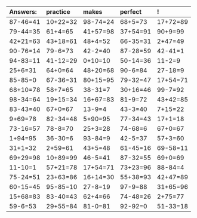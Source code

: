 | Answers: | practice | makes | perfect | ! |
| :--- | :--- | :--- | :--- | :--- |
| 87-46=41 | 10+22=32 | 98-74=24 | 68+5=73 | 17+72=89 | 
| 79-44=35 | 61+4=65 | 41+57=98 | 37+54=91 | 90+9=99 | 
| 42+21=63 | 43+18=61 | 48+4=52 | 66-35=31 | 2+47=49 | 
| 90-76=14 | 79-6=73 | 42-2=40 | 87-28=59 | 42-41=1 | 
| 94-83=11 | 41-12=29 | 0+10=10 | 50-14=36 | 11-2=9 | 
| 25+6=31 | 64+0=64 | 48+20=68 | 90-6=84 | 27-18=9 | 
| 85-85=0 | 67-36=31 | 80+15=95 | 79-32=47 | 17+54=71 | 
| 68+10=78 | 58+7=65 | 38-31=7 | 30+16=46 | 99-7=92 | 
| 98-34=64 | 19+15=34 | 16+67=83 | 81-9=72 | 43+42=85 | 
| 83-43=40 | 67+0=67 | 13-9=4 | 43-3=40 | 7+15=22 | 
| 9+69=78 | 82-34=48 | 5+90=95 | 77-34=43 | 17+1=18 | 
| 73-16=57 | 78-8=70 | 25+3=28 | 74-68=6 | 67+0=67 | 
| 1+94=95 | 36-30=6 | 93-84=9 | 42-5=37 | 57+3=60 | 
| 31+1=32 | 2+59=61 | 43+5=48 | 61-45=16 | 69-58=11 | 
| 69+29=98 | 10+89=99 | 46-5=41 | 87-32=55 | 69+0=69 | 
| 11-10=1 | 57+21=78 | 17+54=71 | 73+23=96 | 88-84=4 | 
| 75-24=51 | 23+63=86 | 16+14=30 | 55+38=93 | 42+47=89 | 
| 60-15=45 | 95-85=10 | 27-8=19 | 97-9=88 | 31+65=96 | 
| 15+68=83 | 83-40=43 | 62+4=66 | 74-48=26 | 2+75=77 | 
| 59-6=53 | 29+55=84 | 81-0=81 | 92-92=0 | 51-33=18 | 
